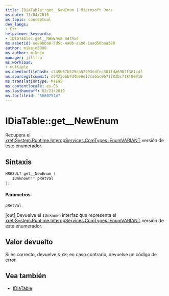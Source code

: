 ```yaml
---
title: IDiaTable::get__NewEnum | Microsoft Docs
ms.date: 11/04/2016
ms.topic: conceptual
dev_langs:
- C++
helpviewer_keywords:
- IDiaTable::get__NewEnum method
ms.assetid: ee89bba8-5d5c-4a0b-aa0d-1aad56baa380
author: mikejo5000
ms.author: mikejo
manager: jillfra
ms.workload:
- multiple
ms.openlocfilehash: c749b87b525ea52593cdfec301fda6987f361c4f
ms.sourcegitcommit: d0425b6b7d4b99e17ca6ac0671282bc718f80910
ms.translationtype: MTE95
ms.contentlocale: es-ES
ms.lasthandoff: 02/21/2019
ms.locfileid: "56607514"
---
```

# <a name="idiatablegetnewenum"></a>IDiaTable::get__NewEnum
Recupera el <xref:System.Runtime.InteropServices.ComTypes.IEnumVARIANT> versión de este enumerador.

## <a name="syntax"></a>Sintaxis

```C++
HRESULT get__NewEnum ( 
   IUnknown** pRetVal
);
```

#### <a name="parameters"></a>Parámetros
 `pRetVal`

[out] Devuelve el `IUnknown` interfaz que representa el <xref:System.Runtime.InteropServices.ComTypes.IEnumVARIANT> versión de este enumerador.

## <a name="return-value"></a>Valor devuelto
 Si es correcto, devuelve `S_OK`; en caso contrario, devuelve un código de error.

## <a name="see-also"></a>Vea también
- [IDiaTable](../../debugger/debug-interface-access/idiatable.md)
